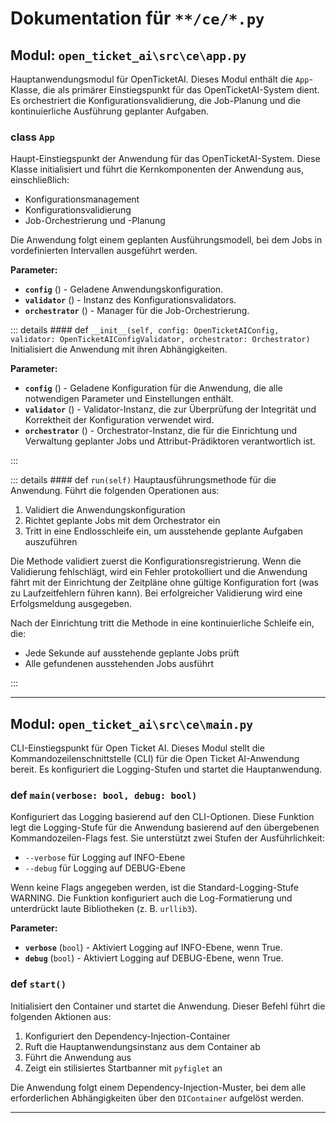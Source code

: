 # Dokumentation für `**/ce/*.py`

## Modul: `open_ticket_ai\src\ce\app.py`

Hauptanwendungsmodul für OpenTicketAI.
Dieses Modul enthält die `App`-Klasse, die als primärer Einstiegspunkt für das OpenTicketAI-System dient. Es orchestriert die Konfigurationsvalidierung, die Job-Planung und die kontinuierliche Ausführung geplanter Aufgaben.

### <span style='text-info'>class</span> `App`

Haupt-Einstiegspunkt der Anwendung für das OpenTicketAI-System.
Diese Klasse initialisiert und führt die Kernkomponenten der Anwendung aus, einschließlich:
- Konfigurationsmanagement
- Konfigurationsvalidierung
- Job-Orchestrierung und -Planung

Die Anwendung folgt einem geplanten Ausführungsmodell, bei dem Jobs in vordefinierten Intervallen ausgeführt werden.

**Parameter:**

- **`config`** () - Geladene Anwendungskonfiguration.
- **`validator`** () - Instanz des Konfigurationsvalidators.
- **`orchestrator`** () - Manager für die Job-Orchestrierung.


::: details #### <Badge type="info" text="Methode"/> <span class='text-warning'>def</span> `__init__(self, config: OpenTicketAIConfig, validator: OpenTicketAIConfigValidator, orchestrator: Orchestrator)`
Initialisiert die Anwendung mit ihren Abhängigkeiten.

**Parameter:**

- **`config`** () - Geladene Konfiguration für die Anwendung, die alle notwendigen Parameter und Einstellungen enthält.
- **`validator`** () - Validator-Instanz, die zur Überprüfung der Integrität und Korrektheit der Konfiguration verwendet wird.
- **`orchestrator`** () - Orchestrator-Instanz, die für die Einrichtung und Verwaltung geplanter Jobs und Attribut-Prädiktoren verantwortlich ist.

:::


::: details #### <Badge type="info" text="Methode"/> <span class='text-warning'>def</span> `run(self)`
Hauptausführungsmethode für die Anwendung.
Führt die folgenden Operationen aus:
1. Validiert die Anwendungskonfiguration
2. Richtet geplante Jobs mit dem Orchestrator ein
3. Tritt in eine Endlosschleife ein, um ausstehende geplante Aufgaben auszuführen

Die Methode validiert zuerst die Konfigurationsregistrierung. Wenn die Validierung fehlschlägt, wird ein Fehler protokolliert und die Anwendung fährt mit der Einrichtung der Zeitpläne ohne gültige Konfiguration fort (was zu Laufzeitfehlern führen kann). Bei erfolgreicher Validierung wird eine Erfolgsmeldung ausgegeben.

Nach der Einrichtung tritt die Methode in eine kontinuierliche Schleife ein, die:
- Jede Sekunde auf ausstehende geplante Jobs prüft
- Alle gefundenen ausstehenden Jobs ausführt

:::


---

## Modul: `open_ticket_ai\src\ce\main.py`

CLI-Einstiegspunkt für Open Ticket AI.
Dieses Modul stellt die Kommandozeilenschnittstelle (CLI) für die Open Ticket AI-Anwendung bereit.
Es konfiguriert die Logging-Stufen und startet die Hauptanwendung.


### <span class='text-warning'>def</span> `main(verbose: bool, debug: bool)`

Konfiguriert das Logging basierend auf den CLI-Optionen.
Diese Funktion legt die Logging-Stufe für die Anwendung basierend auf den übergebenen Kommandozeilen-Flags fest.
Sie unterstützt zwei Stufen der Ausführlichkeit:
- `--verbose` für Logging auf INFO-Ebene
- `--debug` für Logging auf DEBUG-Ebene

Wenn keine Flags angegeben werden, ist die Standard-Logging-Stufe WARNING. Die Funktion konfiguriert auch die Log-Formatierung und unterdrückt laute Bibliotheken (z. B. `urllib3`).

**Parameter:**

- **`verbose`** (`bool`) - Aktiviert Logging auf INFO-Ebene, wenn True.
- **`debug`** (`bool`) - Aktiviert Logging auf DEBUG-Ebene, wenn True.



### <span class='text-warning'>def</span> `start()`

Initialisiert den Container und startet die Anwendung.
Dieser Befehl führt die folgenden Aktionen aus:
1. Konfiguriert den Dependency-Injection-Container
2. Ruft die Hauptanwendungsinstanz aus dem Container ab
3. Führt die Anwendung aus
4. Zeigt ein stilisiertes Startbanner mit `pyfiglet` an

Die Anwendung folgt einem Dependency-Injection-Muster, bei dem alle erforderlichen Abhängigkeiten über den `DIContainer` aufgelöst werden.



---